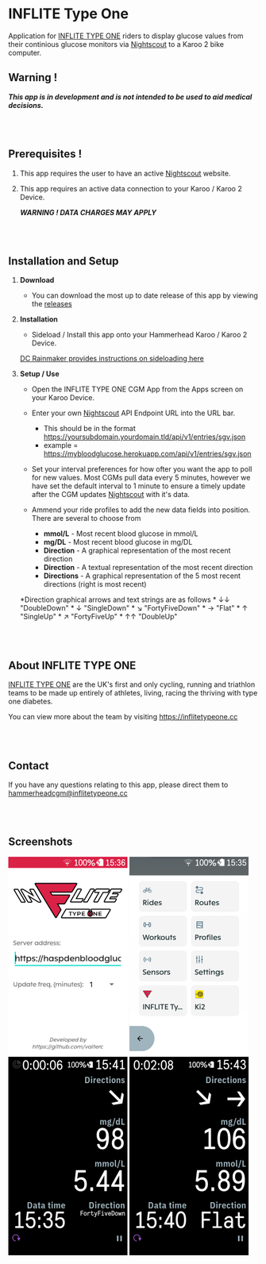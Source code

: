 # INFLITE Type One

Application for [INFLITE TYPE ONE](https://inflite.cc/typeone/) riders to display glucose values from their continious glucose monitors via [Nightscout](https://github.com/nightscout/cgm-remote-monitor) to a Karoo 2 bike computer.

## Warning !

**_This app is in development and is not intended to be used to aid medical decisions._**

</br></br>

## Prerequisites !

1. This app requires the user to have an active [Nightscout](https://github.com/nightscout/cgm-remote-monitor) website. 
    
2. This app requires an active data connection to your Karoo / Karoo 2 Device.
    
    **_WARNING ! DATA CHARGES MAY APPLY_**

</br></br>

## Installation and Setup
1. **Download**

   * You can download the most up to date release of this app by viewing the [releases](https://github.com/haspden/INFLITE-TYPE-ONE-Hammerhead-CGM/releases)


2. **Installation**

    * Sideload / Install this app onto your Hammerhead Karoo / Karoo 2 Device.
    
    [DC Rainmaker provides instructions on sideloading here](https://www.dcrainmaker.com/2021/02/how-to-sideload-android-apps-on-your-hammerhead-karoo-1-karoo-2.html)

3. **Setup / Use**

    * Open the INFLITE TYPE ONE CGM App from the Apps screen on your Karoo Device.
    * Enter your own [Nightscout](https://github.com/nightscout/cgm-remote-monitor) API Endpoint URL into the URL bar.
        * This should be in the format https://yoursubdomain.yourdomain.tld/api/v1/entries/sgv.json
        * example = https://mybloodglucose.herokuapp.com/api/v1/entries/sgv.json
        
    * Set your interval preferences for how ofter you want the app to poll for new values. Most CGMs pull data every 5 minutes, however we have set the default interval to 1 minute to ensure a timely update after the CGM updates [Nightscout](https://github.com/nightscout/cgm-remote-monitor) with it's data.
    
    * Ammend your ride profiles to add the new data fields into position. There are several to choose from
        * **mmol/L** - Most recent blood glucose in mmol/L
        * **mg/DL** - Most recent blood glucose in mg/DL
        * **Direction** - A graphical representation of the most recent direction
        * **Direction** - A textual representation of the most recent direction
        * **Directions** - A graphical representation of the 5 most recent directions (right is most recent)
    
    *Direction graphical arrows and text strings are as follows
        * ↓︎↓︎ "DoubleDown"
        * ↓︎ "SingleDown"
        * ↘︎ "FortyFiveDown"
        * →︎ "Flat"
        * ↑︎ "SingleUp"
        * ↗︎ "FortyFiveUp"
        * ↑︎↑︎ "DoubleUp"
        


</br></br>

## About INFLITE TYPE ONE

[INFLITE TYPE ONE](https://inflite.cc/typeone/) are the UK's first and only cycling, running and triathlon teams to be made up entirely of athletes, living, racing the thriving with type one diabetes.
 
You can view more about the team by visiting https://inflitetypeone.cc

</br></br>

## Contact

If you have any questions relating to this app, please direct them to hammerheadcgm@inflitetypeone.cc

</br></br>

## Screenshots

![Application](media/app-configuration.png?raw=true "Application")
![App drawer](media/apps.png?raw=true "Application")
![Ride elements](media/ride-elements.png?raw=true "Ride elements")
![Ride elements 2](media/ride-elements2.png?raw=true "Ride elements")

